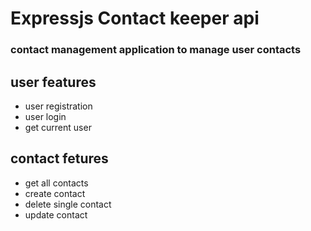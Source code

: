 # Expressjs Contact keeper api

### contact management application to manage user contacts

## user features

  - user registration
  - user login
  - get current user
  
## contact fetures

 - get all contacts
 - create contact
 - delete single contact
 - update contact
 


